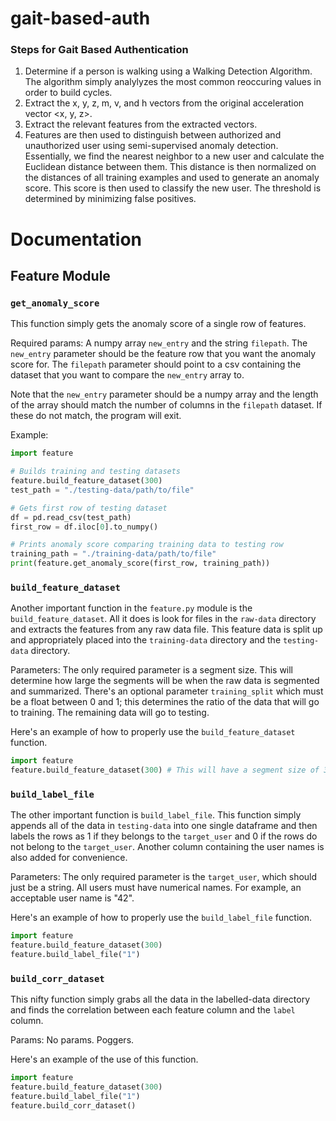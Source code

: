 
# gait-based-auth

### Steps for Gait Based Authentication

1. Determine if a person is walking using a Walking Detection Algorithm. The algorithm simply analylyzes the most common reoccuring values in order to build cycles. 
2. Extract the x, y, z, m, v, and h vectors from the original acceleration vector <x, y, z>.
3. Extract the relevant features from the extracted vectors.
4. Features are then used to distinguish between authorized and unauthorized user using semi-supervised anomaly detection. Essentially, we find the nearest neighbor to a new user and calculate the Euclidean distance between them. This distance is then normalized on the distances of all training examples and used to generate an anomaly score. This score is then used to classify the new user. The threshold is determined by minimizing false positives. 

# Documentation

## Feature Module

### `get_anomaly_score`

This function simply gets the anomaly score of a single row of features.

Required params: A numpy array `new_entry` and the string `filepath`. The `new_entry` parameter should be the feature row that you want the anomaly score for. The `filepath` parameter should point to a csv containing the dataset that you want to compare the `new_entry` array to.

Note that the `new_entry` parameter should be a numpy array and the length of the array should match the number of columns in the `filepath` dataset. If these do not match, the program will exit.

Example:

```python
import feature

# Builds training and testing datasets
feature.build_feature_dataset(300)
test_path = "./testing-data/path/to/file"

# Gets first row of testing dataset
df = pd.read_csv(test_path)
first_row = df.iloc[0].to_numpy()

# Prints anomaly score comparing training data to testing row
training_path = "./training-data/path/to/file"
print(feature.get_anomaly_score(first_row, training_path))
```

### `build_feature_dataset`

Another important function in the `feature.py` module is the `build_feature_dataset`. All it does is look for files in the `raw-data` directory and extracts the features from any raw data file. This feature data is split up and appropriately placed into the `training-data` directory and the `testing-data` directory.

Parameters:
The only required parameter is a segment size. This will determine how large the segments will be when the raw data is segmented and summarized. There's an optional parameter `training_split` which must be a float between 0 and 1; this determines the ratio of the data that will go to training. The remaining data will go to testing.

Here's an example of how to properly use the `build_feature_dataset` function.
```python
import feature
feature.build_feature_dataset(300) # This will have a segment size of 300.
```

### `build_label_file`

The other important function is `build_label_file`. This function simply appends all of the data in `testing-data` into one single dataframe and then labels the rows as 1 if they belongs to the `target_user` and 0 if the rows do not belong to the `target_user`. Another column containing the user names is also added for convenience.

Parameters:
The only required parameter is the `target_user`, which should just be a string. All users must have numerical names. For example, an acceptable user name is "42".

Here's an example of how to properly use the `build_label_file` function.
```python
import feature
feature.build_feature_dataset(300)
feature.build_label_file("1")
```

### `build_corr_dataset`

This nifty function simply grabs all the data in the labelled-data directory and finds the correlation between each feature column and the `label` column.

Params: No params. Poggers.

Here's an example of the use of this function.

```python
import feature
feature.build_feature_dataset(300)
feature.build_label_file("1")
feature.build_corr_dataset()
```